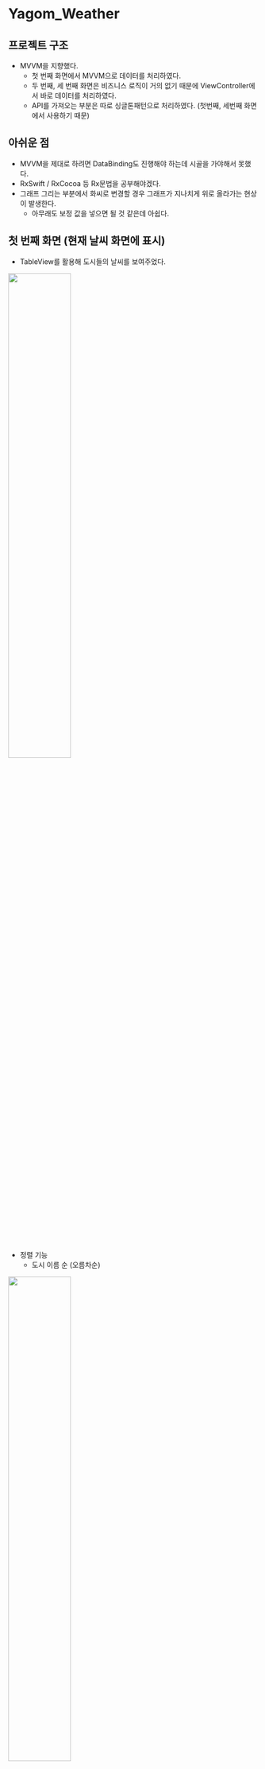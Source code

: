 # Yagom_Weather

## 프로젝트 구조
- MVVM을 지향했다.
  - 첫 번째 화면에서 MVVM으로 데이터를 처리하였다.
  - 두 번째, 세 번째 화면은 비즈니스 로직이 거의 없기 때문에 ViewController에서 바로 데이터를 처리하였다.
  - API를 가져오는 부분은 따로 싱글톤패턴으로 처리하였다. (첫번째, 세번째 화면에서 사용하기 때문)

## 아쉬운 점
- MVVM을 제대로 하려면 DataBinding도 진행해야 하는데 시골을 가야해서 못했다.
- RxSwift / RxCocoa 등 Rx문법을 공부해야겠다.
- 그래프 그리는 부분에서 화씨로 변경할 경우 그래프가 지나치게 위로 올라가는 현상이 발생한다.
  - 아무래도 보정 값을 넣으면 될 것 같은데 아쉽다.


## 첫 번째 화면 (현재 날씨 화면에 표시)

- TableView를 활용해 도시들의 날씨를 보여주었다.

<img width="50%" src="https://user-images.githubusercontent.com/48668211/151744020-0afc81df-9432-412b-8a19-bbde36758aae.gif"/>

- 정렬 기능
  - 도시 이름 순 (오름차순)

<img width="50%" src="https://user-images.githubusercontent.com/48668211/151755434-40b269a7-13a0-4eb3-b80e-0bf394013429.mp4"/>

  - 현재 온도 순 (내림차순)

<img width="50%" src="https://user-images.githubusercontent.com/48668211/151755485-e4617f39-05be-4b26-ab2f-555c09c711e6.mp4"/>

- 섭씨 / 화씨 변경

<img width="50%" src="https://user-images.githubusercontent.com/48668211/151755715-d2ea3eef-3d8b-4752-a054-85c212d32db2.mp4"/>

## 두 번째 화면 (상세 화면 표시)

- 날씨 앱을 따라 만들어보려고 했으나 AutoLayout 부분이 익숙하지 않아 최고, 최저 온도가 약간 벌어져 있다.

<img width="50%" src="https://user-images.githubusercontent.com/48668211/151744534-04291168-213d-4827-94b8-0b15b6be7679.mp4"/>

## 세 번째 화면 (그래프 표시)

- 가로 축(시간)이 겹치는 이슈로 인해 40건의 데이터 중 5개만 가져와서 보여지도록 했다.
- 온도와 습도의 높이 차이가 있어서 습도의 50% == 온도의 0도 로 높이를 잡고 계산하였다.
- 가로 축(시간)의 TextView 위치를 맨 하단으로 설정하였다.

<img width="50%" src="https://user-images.githubusercontent.com/48668211/151744975-7194c5c2-7d3e-4213-8f6a-255c76372c4f.mp4"/>

## Localization

- 언어는 영어 / 한국어만 지원하도록 하였다.


<img width="50%" src="https://user-images.githubusercontent.com/48668211/151755814-a672fd97-a30b-42ac-9ef8-d869f296ad4a.mp4"/>
